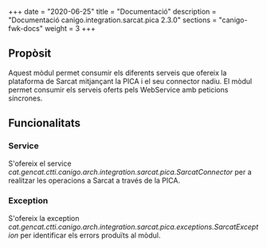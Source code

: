+++
date        = "2020-06-25"
title       = "Documentació"
description = "Documentació canigo.integration.sarcat.pica 2.3.0"
sections    = "canigo-fwk-docs"
weight      = 3
+++

## Propòsit

Aquest mòdul permet consumir els diferents serveis que ofereix la plataforma de Sarcat mitjançant la PICA i el seu connector nadiu. El mòdul permet consumir els serveis oferts pels WebService amb peticions síncrones.

## Funcionalitats

### Service

S'ofereix el service *cat.gencat.ctti.canigo.arch.integration.sarcat.pica.SarcatConnector* per a realitzar les operacions a Sarcat a través de la PICA.

### Exception

S'ofereix la exception *cat.gencat.ctti.canigo.arch.integration.sarcat.pica.exceptions.SarcatException* per identificar els errors produïts al mòdul.
